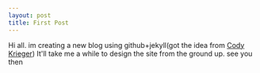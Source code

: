 ```yaml
---
layout: post
title: First Post
---
```


<p>Hi all.  im creating a new blog using github+jekyll(got the idea from <a href="http://blog.codykrieger.com">Cody Krieger</a>)  It'll take me a while to design the site from the ground up. see you then </p>
